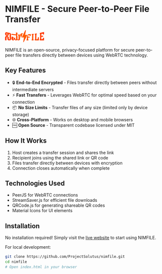 # NIMFILE - Secure Peer-to-Peer File Transfer

![NIMFILE Logo](/assets/icon.png)

NIMFILE is an open-source, privacy-focused platform for secure peer-to-peer file transfers directly between devices using WebRTC technology.

## Key Features

- 🔒 **End-to-End Encrypted** - Files transfer directly between peers without intermediate servers
- ⚡ **Fast Transfers** - Leverages WebRTC for optimal speed based on your connection
- 📦 **No Size Limits** - Transfer files of any size (limited only by device storage)
- 🌐 **Cross-Platform** - Works on desktop and mobile browsers
- 🆓 **Open Source** - Transparent codebase licensed under MIT

## How It Works

1. Host creates a transfer session and shares the link
2. Recipient joins using the shared link or QR code
3. Files transfer directly between devices with encryption
4. Connection closes automatically when complete

## Technologies Used

- PeerJS for WebRTC connections
- StreamSaver.js for efficient file downloads
- QRCode.js for generating shareable QR codes
- Material Icons for UI elements

## Installation

No installation required! Simply visit the [live website](https://projectsolutus.github.io/Nimfile/) to start using NIMFILE.

For local development:

```bash
git clone https://github.com/ProjectSolutus/nimfile.git
cd nimfile
# Open index.html in your browser

